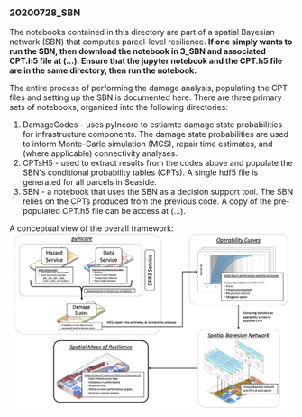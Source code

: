 ### 20200728_SBN

The notebooks contained in this directory are part of a spatial Bayesian network (SBN) that computes parcel-level resilience. **If one simply wants to run the SBN, then download the notebook in 3_SBN and associated CPT.h5 file at (...). Ensure that the jupyter notebook and the CPT.h5 file are in the same directory, then run the notebook.** 

The entire process of performing the damage analysis, populating the CPT files and setting up the SBN is documented here. There are three primary sets of notebooks, organized into the following directories:

1. DamageCodes - uses pyIncore to estiamte damage state probabilities for infrastructure components. The damage state probabilities are used to inform Monte-Carlo simulation (MCS), repair time estimates, and (where applicable) connectivity analyses.  
2. CPTsH5 - used to extract results from the codes above and populate the SBN's conditional probability tables (CPTs). A single hdf5 file is generated for all parcels in Seaside. 
3. SBN - a notebook that uses the SBN as a decision support tool. The SBN relies on the CPTs produced from the previous code. A copy of the pre-populated CPT.h5 file can be access at (...). 

A conceptual view of the overall framework:
![framework](./images/framework.png)
